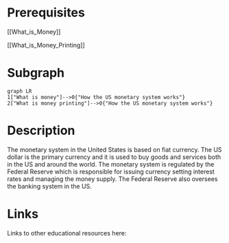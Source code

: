 # Prerequisites
[[What_is_Money]]


[[What_is_Money_Printing]]

# Subgraph

```mermaid
graph LR
1["What is money"]-->0{"How the US monetary system works"}
2["What is money printing"]-->0{"How the US monetary system works"}
```



# Description
  
The monetary system in the United States is based on fiat currency. The US dollar is the primary currency and it is used to buy goods and services both in the US and around the world. The monetary system is regulated by the Federal Reserve which is responsible for issuing currency setting interest rates and managing the money supply. The Federal Reserve also oversees the banking system in the US.

# Links
Links to other educational resources here:

